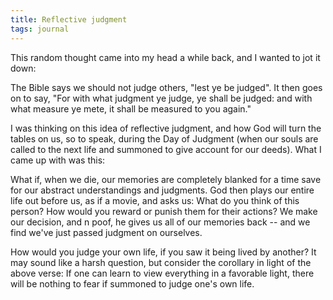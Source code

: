 ```yaml
---
title: Reflective judgment
tags: journal
---
```


This random thought came into my head a while back, and I wanted to jot
it down:

The Bible says we should not judge others, "lest ye be judged".  It then
goes on to say, "For with what judgment ye judge, ye shall be judged:
and with what measure ye mete, it shall be measured to you again."

I was thinking on this idea of reflective judgment, and how God will
turn the tables on us, so to speak, during the Day of Judgment (when our
souls are called to the next life and summoned to give account for our
deeds).  What I came up with was this:

What if, when we die, our memories are completely blanked for a time
save for our abstract understandings and judgments.  God then plays our
entire life out before us, as if a movie, and asks us: What do you think
of this person?  How would you reward or punish them for their actions?
We make our decision, and n poof, he gives us all of our memories back
-- and we find we've just passed judgment on ourselves.

How would you judge your own life, if you saw it being lived by another?
It may sound like a harsh question, but consider the corollary in light
of the above verse: If one can learn to view everything in a favorable
light, there will be nothing to fear if summoned to judge one's own
life.


